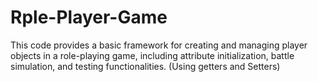 # Rple-Player-Game
This code provides a basic framework for creating and managing player objects in a role-playing game, including attribute initialization, battle simulation, and testing functionalities. (Using getters and Setters)
